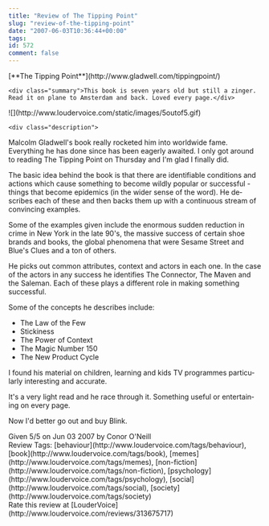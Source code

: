 ```yaml
---
title: "Review of The Tipping Point"
slug: "review-of-the-tipping-point"
date: "2007-06-03T10:36:44+00:00"
tags:
id: 572
comment: false
---
```


<div lang="en" class="hreview">
    <div class="item ">
            <span class="fn org">[**The Tipping Point**](http://www.gladwell.com/tippingpoint/)</span>
     </div>

    <div class="summary">This book is seven years old but still a zinger. Read it on plane to Amsterdam and back. Loved every page.</div> 

<div class="stars" title="5">![](http://www.loudervoice.com/static/images/5outof5.gif)</div>

    <div class="description">

Malcolm Gladwell's book really rocketed him into worldwide fame. Everything he has done since has been eagerly awaited. I only got around to reading The Tipping Point on Thursday and I'm glad I finally did.

The basic idea behind the book is that there are identifiable conditions and actions which cause something to become wildly popular or successful - things that become epidemics (in the wider sense of the word). He describes each of these and then backs them up with a continuous stream of convincing examples.

Some of the examples given include the enormous sudden reduction in crime in New York in the late 90's, the massive success of certain shoe brands and books, the global phenomena that were Sesame Street and Blue's Clues and a ton of others.

He picks out common attributes, context and actors in each one. In the case of the actors in any success he identifies The Connector, The Maven and the  Saleman. Each of these plays a different role in making something successful.

Some of the concepts he describes include:

*   The Law of the Few
*   Stickiness
*   The Power of Context
*   The Magic Number 150
*   The New Product Cycle

I found his material on children, learning and kids TV programmes particularly interesting and accurate.

It's a very light read and he race through it. Something useful or entertaining on every page.

Now I'd better go out and buy Blink. 
</div>
<div>Given <span class="rating">5</span>/5 on <span class="dtreviewed">Jun 03 2007</span> by <span class="reviewer vcard"><span class="fn">Conor O'Neill</span></span></div>
    <div class="review_tags">Review Tags: [behaviour](http://www.loudervoice.com/tags/behaviour), [book](http://www.loudervoice.com/tags/book), [memes](http://www.loudervoice.com/tags/memes), [non-fiction](http://www.loudervoice.com/tags/non-fiction), [psychology](http://www.loudervoice.com/tags/psychology), [social](http://www.loudervoice.com/tags/social), [society](http://www.loudervoice.com/tags/society)</div>
    <div class="rate">Rate this review at [LouderVoice](http://www.loudervoice.com/reviews/313675717)</div>
</div>
